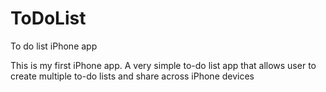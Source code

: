 ToDoList
========

To do list iPhone app

This is my first iPhone app. A very simple to-do list app that allows user to create multiple to-do lists and share across iPhone devices
